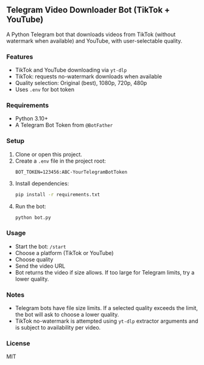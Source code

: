 ## Telegram Video Downloader Bot (TikTok + YouTube)

A Python Telegram bot that downloads videos from TikTok (without watermark when available) and YouTube, with user-selectable quality.

### Features

- TikTok and YouTube downloading via `yt-dlp`
- TikTok: requests no-watermark downloads when available
- Quality selection: Original (best), 1080p, 720p, 480p
- Uses `.env` for bot token

### Requirements

- Python 3.10+
- A Telegram Bot Token from `@BotFather`

### Setup

1. Clone or open this project.
2. Create a `.env` file in the project root:
   ```env
   BOT_TOKEN=123456:ABC-YourTelegramBotToken
   ```
3. Install dependencies:
   ```bash
   pip install -r requirements.txt
   ```
4. Run the bot:
   ```bash
   python bot.py
   ```

### Usage

- Start the bot: `/start`
- Choose a platform (TikTok or YouTube)
- Choose quality
- Send the video URL
- Bot returns the video if size allows. If too large for Telegram limits, try a lower quality.

### Notes

- Telegram bots have file size limits. If a selected quality exceeds the limit, the bot will ask to choose a lower quality.
- TikTok no-watermark is attempted using `yt-dlp` extractor arguments and is subject to availability per video.

### License

MIT
